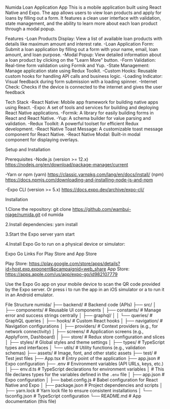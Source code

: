 Numida Loan Application App
This is a mobile application built using React Native and Expo. The app allows users to view loan products and apply for loans by filling out a form. It features a clean user interface with validation, state management, and the ability to learn more about each loan product through a modal popup.

Features
-Loan Products Display: View a list of available loan products with details like maximum amount and interest rate.
-Loan Application Form: Submit a loan application by filling out a form with your name, email, loan amount, and loan purpose.
-Modal Popup: View detailed information about a loan product by clicking on the "Learn More" button.
-Form Validation: Real-time form validation using Formik and Yup.
-State Management: Manage application state using Redux Toolkit.
-Custom Hooks: Reusable custom hooks for handling API calls and business logic.
-Loading Indicator: Visual feedback during form submission with a loading spinner.
-Internet Check: Checks if the device is connected to the internet and gives the user feedback

Tech Stack
-React Native: Mobile app framework for building native apps using React.
-Expo: A set of tools and services for building and deploying React Native applications.
-Formik: A library for easily building forms in React and React Native.
-Yup: A schema builder for value parsing and validation.
-Redux Toolkit: A powerful toolset for efficient Redux development.
-React Native Toast Message: A customizable toast message component for React Native.
-React Native Modal: Built-in modal component for displaying overlays.

Setup and Installation

Prerequisites
-Node.js (version >= 12.x)
https://nodejs.org/en/download/package-manager/current

-Yarn or npm
(yarn) https://classic.yarnpkg.com/lang/en/docs/install/
(npm) https://docs.npmjs.com/downloading-and-installing-node-js-and-npm

-Expo CLI (version >= 5.x)
https://docs.expo.dev/archive/expo-cli/

Installation

1.Clone the repository:
git clone https://github.com/wambui-njage/numida.git
cd numida

2.Install dependencies:
yarn install

3.Start the Expo server
yarn start

4.Install Expo Go to run on a physical device or simulator:

Expo Go Links For Play Store and App Store

Play Store: https://play.google.com/store/apps/details?id=host.exp.exponent&pcampaignid=web_share
App Store: https://apps.apple.com/us/app/expo-go/id982107779

Use the Expo Go app on your mobile device to scan the QR code provided by the Expo server.
Or press i to run the app in an iOS simulator or a to run it in an Android emulator.

File Structure
numida/
├── backend/ # Backend code (APIs)
├── src/
│ ├── components/ # Reusable UI components
│ ├── constants/ # Manage error and success strings centrally
│ ├── graphql/
│ │ └── queries/ # GraphQL queries
│ ├── hooks/ # Custom React hooks
│ ├── navigation/ # Navigation configurations
│ ├── providers/ # Context providers (e.g., for network connectivity)
│ ├── screens/ # Application screens (e.g., ApplyForm, Dashboard)
│ ├── store/ # Redux store configuration and slices
│ ├── styles/ # Global styles and theme settings
│ ├── types/ # TypeScript types and interfaces
│ └── utils/ # Utility functions (e.g., validation schemas)
├── assets/ # Image, font, and other static assets
├── test/ # Test jest files
├── App.tsx # Entry point of the application
├── app.json # Expo configuration
├── .env # Environment variables (API URLs, keys, etc.)
│
├── env.d.ts # TypeScript declarations for environment variables
│ # This file declares types for the variables defined in the `.env` file
│
├── app.json # Expo configuration
│
├── babel.config.js # Babel configuration for React Native and Expo
│
├── package.json # Project dependencies and scripts
│
├── yarn.lock # Yarn lock file to ensure consistent installations
│
└── tsconfig.json # TypeScript configuration
└── README.md # App documentation (this file)
